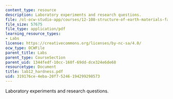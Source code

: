 ```yaml
---
content_type: resource
description: Laboratory experiments and research questions.
file: /ol-ocw-studio-app/courses/12-108-structure-of-earth-materials-fall-2004/319176ce4eba20f75246194299298573_lab12_hardness.pdf
file_size: 57675
file_type: application/pdf
learning_resource_types:
- Labs
license: https://creativecommons.org/licenses/by-nc-sa/4.0/
ocw_type: OCWFile
parent_title: Labs
parent_type: CourseSection
parent_uid: 1344fedf-10cc-160f-69dd-dce324e6de68
resourcetype: Document
title: lab12_hardness.pdf
uid: 319176ce-4eba-20f7-5246-194299298573
---
```

Laboratory experiments and research questions.